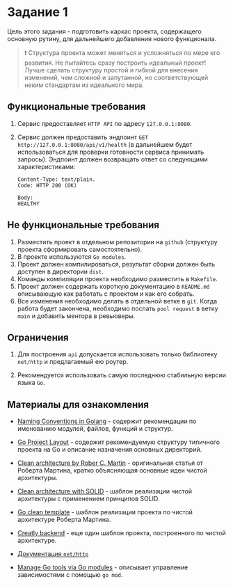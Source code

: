 # Задание 1

Цель этого задания - подготовить каркас проекта, содержащего основную рутину,
для дальнейшего добавления нового функционала.

> :exclamation: Структура проекта может меняться и усложняться по мере его
развития. Не пытайтесь сразу построить идеальный проект! Лучше сделать структуру
простой и гибкой для внесения изменений, чем сложной и запутанной, но
соответствующей неким стандартам из идеального мира.

## Функциональные требования

1. Сервис предоставляет `HTTP API` по адресу `127.0.0.1:8080`.

1. Сервис должен предоставить эндпоинт `GET http://127.0.0.1:8080/api/v1/health`
   (в дальнейшем будет использоваться для проверки готовности сервиса принимать запросы).
   Эндпоинт должен возвращать ответ со следующими характеристиками:

   ```text
   Content-Type: text/plain.
   Code: HTTP 200 (OK)

   Body:
   HEALTHY
   ```

## Не функциональные требования

1. Разместить проект в отдельном репозитории на `github`
   (структуру проекта сформировать самостоятельно).
1. В проекте используются `Go modules`.
1. Проект должен компилироваться, результат сборки должен быть доступен
   в директории `dist`.
1. Команды компиляции проекта необходимо разместить в `Makefile`.
1. Проект должен содержать короткую документацию в `README.md` описывающую
   как работать с проектом и как его собрать.
1. Все изменения необходимо делать в отдельной ветке в `git`.
   Когда работа будет закончена, необходимо послать `pool request` в ветку `main`
   и добавить ментора в ревьюверы.

## Ограничения

1. Для построения `api` допускается использовать только библиотеку `net/http`
   и предлагаемый ею роутер.

1. Рекомендуется использовать самую последнюю стабильную версии языка `Go`.

## Материалы для ознакомления

- [Naming Conventions in Golang][naming-convention] - содержит рекомендации
  по именованию модулей, файлов, функций и структур.

- [Go Project Layout](https://github.com/golang-standards/project-layout) -
  содержит рекомендуемую структуру типичного проекта на Go и описание назначения
  основных директорий.

- [Clean architecture by Rober C. Martin][clean-arch-martin] - оригинальная
  статья от Роберта Мартина, кратко объясняющая основные идеи чистой архитектуры.

- [Clean architecture with SOLID][clean-solid] - шаблон реализации чистой
  архитектуры с применением принципов SOLID.

- [Go clean template](https://github.com/evrone/go-clean-template) -
  шаблон реализации проекта по чистой архитектуре Роберта Мартина.

- [Creatly backend](https://github.com/Creatly/creatly-backend) -
  еще один шаблон проекта, построенного по чистой архитектуре.

- [Документация `net/http`](https://pkg.go.dev/net/http)

- [Manage Go tools via Go modules][go-tools-go-mod] - описывает управление
  зависимостями с помощью `go mod`.

[naming-convention]: https://www.mohitkhare.com/blog/go-naming-conventions/
[clean-arch-martin]: https://blog.cleancoder.com/uncle-bob/2011/11/22/Clean-Architecture.html
[clean-solid]: https://github.com/DoWithLogic/golang-clean-architecture
[go-tools-go-mod]: https://marcofranssen.nl/manage-go-tools-via-go-modules
